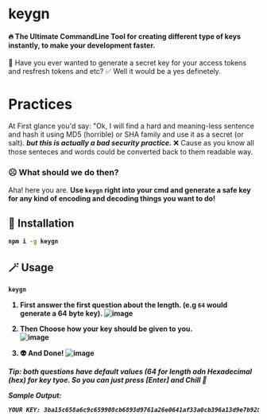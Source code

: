 # keygn

#### :fire: The Ultimate CommandLine Tool for creating different type of keys instantly, to make your development faster.

🧐 Have you ever wanted to generate a secret key for your access tokens and resfresh tokens and etc?
✅ Well it would be a yes definetely.

# Practices
At First glance you'd say: "Ok, I will find a hard and meaning-less sentence and hash it using MD5 (horrible) or SHA family and use it as a secret (or salt). <b>*but this is actually a bad security practice.*</b> ❌
Cause as you know all those senteces and words could be converted back to them readable way.

### ☹️ What should we do then?
Aha! here you are.
<b> Use `keygn` right into your cmd and generate a safe key for any kind of encoding and decoding things you want to do!

## 🚀 Installation
```sh
npm i -g keygn
```

## 🪄 Usage
```sh
keygn
```

1. First answer the first question about the length. (e.g `64` would generate a 64 byte key).
![image](https://github.com/NimaCodez/keygn/assets/85389307/c46dacdf-c331-447d-ad0f-01a60a26f350)

2. Then Choose how your key should be given to you. </br>
![image](https://github.com/NimaCodez/keygn/assets/85389307/cf98cd0a-4262-463a-a091-d754deac6e24)

3. 👽 And Done!
![image](https://github.com/NimaCodez/keygn/assets/85389307/ad438716-8627-4c7d-930e-a109825c1bd8)


<b><em>Tip: both questions have default values (64 for length adn Hexadecimal (hex) for key tyoe. So you can just press [Enter] and Chill 🦭

Sample Output:
```sh
YOUR KEY: 3ba15c658a6c9c659908cb6893d9761a26e0641af33a0cb396a13d9e7b928c626882d3b050575b027da0717c48c745d633a5dfe7d4523aeea89648b508d864f9
```
